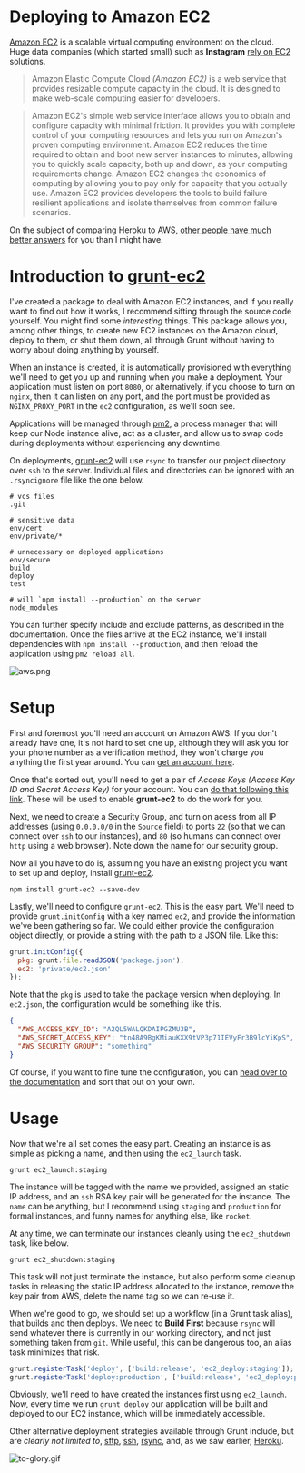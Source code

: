 # Deploying to Amazon EC2

[Amazon EC2](http://aws.amazon.com/ec2/) is a scalable virtual computing environment on the cloud. Huge data companies (which started small) such as **Instagram** [rely on EC2](http://www.cio.com/article/716829/SSDs_Boost_Instagram_39_s_Speed_on_Amazon_EC2) solutions.

> Amazon Elastic Compute Cloud _(Amazon EC2)_ is a web service that provides resizable compute capacity in the cloud. It is designed to make web-scale computing easier for developers.

> Amazon EC2's simple web service interface allows you to obtain and configure capacity with minimal friction. It provides you with complete control of your computing resources and lets you run on Amazon's proven computing environment. Amazon EC2 reduces the time required to obtain and boot new server instances to minutes, allowing you to quickly scale capacity, both up and down, as your computing requirements change. Amazon EC2 changes the economics of computing by allowing you to pay only for capacity that you actually use. Amazon EC2 provides developers the tools to build failure resilient applications and isolate themselves from common failure scenarios.

On the subject of comparing Heroku to AWS, [other people have much better answers](http://stackoverflow.com/q/9802259/389745) for you than I might have.

# Introduction to [grunt-ec2](https://github.com/bevacqua/grunt-ec2)

I've created a package to deal with Amazon EC2 instances, and if you really want to find out how it works, I recommend sifting through the source code yourself. You might find some _interesting_ things. This package allows you, among other things, to create new EC2 instances on the Amazon cloud, deploy to them, or shut them down, all through Grunt without having to worry about doing anything by yourself.

When an instance is created, it is automatically provisioned with everything we'll need to get you up and running when you make a deployment. Your application must listen on port `8080`, or alternatively, if you choose to turn on `nginx`, then it can listen on any port, and the port must be provided as `NGINX_PROXY_PORT` in the `ec2` configuration, as we'll soon see.

Applications will be managed through [pm2](https://github.com/Unitech/pm2), a process manager that will keep our Node instance alive, act as a cluster, and allow us to swap code during deployments without experiencing any downtime.

On deployments, [grunt-ec2](https://github.com/bevacqua/grunt-ec2) will use `rsync` to transfer our project directory over `ssh` to the server. Individual files and directories can be ignored with an `.rsyncignore` file like the one below.

```
# vcs files
.git

# sensitive data
env/cert
env/private/*

# unnecessary on deployed applications
env/secure
build
deploy
test

# will `npm install --production` on the server
node_modules
```

You can further specify include and exclude patterns, as described in the documentation. Once the files arrive at the EC2 instance, we'll install dependencies with `npm install --production`, and then reload the application using `pm2 reload all`.

![aws.png][1]

# Setup

First and foremost you'll need an account on Amazon AWS. If you don't already have one, it's not hard to set one up, although they will ask you for your phone number as a verification method, they won't charge you anything the first year around. You can [get an account here](https://portal.aws.amazon.com/gp/aws/developer/registration/index.html).

Once that's sorted out, you'll need to get a pair of _Access Keys (Access Key ID and Secret Access Key)_ for your account. You can [do that following this link](https://console.aws.amazon.com/iam/home?#security_credential). These will be used to enable **grunt-ec2** to do the work for you.

Next, we need to create a Security Group, and turn on acess from all IP addresses (using `0.0.0.0/0` in the `Source` field) to ports `22` (so that we can connect over `ssh` to our instances), and `80` (so humans can connect over `http` using a web browser). Note down the name for our security group.

Now all you have to do is, assuming you have an existing project you want to set up and deploy, install [grunt-ec2](https://github.com/bevacqua/grunt-ec2).

```shell
npm install grunt-ec2 --save-dev
```

Lastly, we'll need to configure `grunt-ec2`. This is the easy part. We'll need to provide `grunt.initConfig` with a key named `ec2`, and provide the information we've been gathering so far. We could either provide the configuration object directly, or provide a string with the path to a JSON file. Like this:

```js
grunt.initConfig({
  pkg: grunt.file.readJSON('package.json'),
  ec2: 'private/ec2.json'
});
```

Note that the `pkg` is used to take the package version when deploying. In `ec2.json`, the configuration would be something like this.

```json
{
  "AWS_ACCESS_KEY_ID": "A2QL5WALQKDAIPGZMU3B",
  "AWS_SECRET_ACCESS_KEY": "tn48A9BgKMiauKXX9tVP3p71IEVyFr3B9lcYiKpS",
  "AWS_SECURITY_GROUP": "something"
}
```

Of course, if you want to fine tune the configuration, you can [head over to the documentation](https://github.com/bevacqua/grunt-ec2) and sort that out on your own.

# Usage

Now that we're all set comes the easy part. Creating an instance is as simple as picking a name, and then using the `ec2_launch` task.

```shell
grunt ec2_launch:staging
```

The instance will be tagged with the name we provided, assigned an static IP address, and an `ssh` RSA key pair will be generated for the instance. The `name` can be anything, but I recommend using `staging` and `production` for formal instances, and funny names for anything else, like `rocket`.

At any time, we can terminate our instances cleanly using the `ec2_shutdown` task, like below.

```shell
grunt ec2_shutdown:staging
```

This task will not just terminate the instance, but also perform some cleanup tasks in releasing the static IP address allocated to the instance, remove the key pair from AWS, delete the name tag so we can re-use it.

When we're good to go, we should set up a workflow (in a Grunt task alias), that builds and then deploys. We need to **Build First** because `rsync` will send whatever there is currently in our working directory, and not just something taken from `git`. While useful, this can be dangerous too, an alias task minimizes that risk.

```js
grunt.registerTask('deploy', ['build:release', 'ec2_deploy:staging']);
grunt.registerTask('deploy:production', ['build:release', 'ec2_deploy:production']);
```

Obviously, we'll need to have created the instances first using `ec2_launch`. Now, every time we run `grunt deploy` our application will be built and deployed to our EC2 instance, which will be immediately accessible.

Other alternative deployment strategies available through Grunt include, but are _clearly not limited to_, [sftp](https://github.com/thrashr888/grunt-sftp-deploy), [ssh](https://github.com/andrewrjones/grunt-ssh), [rsync](https://github.com/jedrichards/grunt-rsync), and, as we saw earlier, [Heroku](https://github.com/bevacqua/buildfirst/tree/master/ch04/05_heroku-deployments).

![to-glory.gif][2]

  [1]: http://i.imgur.com/Yya9AIy.png
  [2]: http://i.imgur.com/Q5F5ivl.gif
